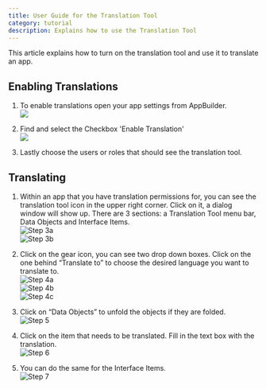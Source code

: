 ```yaml
---
title: User Guide for the Translation Tool
category: tutorial
description: Explains how to use the Translation Tool
---
```


This article explains how to turn on the translation tool and use it to translate an app.

## Enabling Translations

1. To enable translations open your app settings from AppBuilder.\
   ![](images/appSettings.png)

1. Find and select the Checkbox 'Enable Translation'\
   ![](images/enableTranslation.png)

1. Lastly choose the users or roles that should see the translation tool.

## Translating

1. Within an app that you have translation permissions for, you can see the translation tool icon in the upper right corner. Click on it, a dialog window will show up. There are 3 sections: a Translation Tool menu bar, Data Objects and Interface Items.\
   ![Step 3a](images/Step%203a.png)\
   ![Step 3b](images/Step%203b.png)

2. Click on the gear icon, you can see two drop down boxes. Click on the one behind “Translate to” to choose the desired language you want to translate to.\
   ![Step 4a](images/Step%204a.png)\
   ![Step 4b](images/Step%204b.png)\
   ![Step 4c](images/Step%204c.png)

3. Click on “Data Objects” to unfold the objects if they are folded.\
   ![Step 5](images/Step%205.png)

4. Click on the item that needs to be translated. Fill in the text box with the translation.\
   ![Step 6](images/Step%206.png)

5. You can do the same for the Interface Items.\
   ![Step 7](images/Step%207.png)
